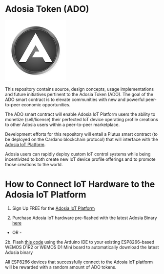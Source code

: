 # Adosia Token (ADO)

<img src='./images/adosia-icon-200.png' />

This repository contains source, design concepts, usage implementations and future initiatives pertinent to the Adosia Token (ADO).
The goal of the ADO smart contract is to elevate communities with new and powerful peer-to-peer economic opportunities.

The ADO smart contract will enable Adosia IoT Platform users the ability to monetize (sell/license)
their perfected IoT device operating profile creations to other Adosia users within a peer-to-peer marketplace.

Development efforts for this repository will entail a Plutus smart contract (to be deployed on the Cardano blockchain protocol)
that will interface with the [Adosia IoT Platform](https://adosia.com).  

Adosia users can rapidly deploy custom IoT control systems while being incentivized to both create new IoT device profile offerings
and to promote those creations to the world.



# How to Connect IoT Hardware to the Adosia IoT Platform

1. Sign Up FREE for the [Adosia IoT Platform](https://adosia.com)

2. Purchase Adosia IoT hardware pre-flashed with the latest Adosia Binary [here](https://adosia.io)

- OR -

2b. Flash [this code](https://github.com/adosia/adosia-token/adosia-token-old/) using the Arduino IDE to your existing ESP8266-based WEMOS D1R2 or WEMOS D1 Mini board to automatically download the latest Adosia binary


All ESP8266 devices that successfully connect to the Adosia IoT platform will be rewarded with a random amount of ADO tokens.